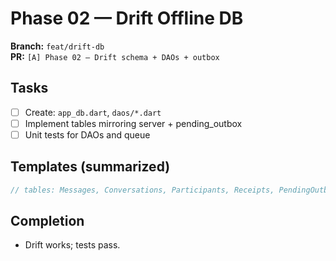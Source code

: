 # Phase 02 — Drift Offline DB

**Branch:** `feat/drift-db`  
**PR:** `[A] Phase 02 — Drift schema + DAOs + outbox`

## Tasks
- [ ] Create: `app_db.dart`, `daos/*.dart`
- [ ] Implement tables mirroring server + pending_outbox
- [ ] Unit tests for DAOs and queue

## Templates (summarized)
```dart
// tables: Messages, Conversations, Participants, Receipts, PendingOutbox
```

## Completion
- Drift works; tests pass.
